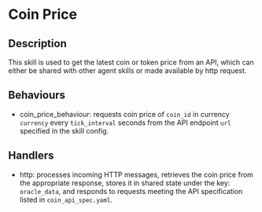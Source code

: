 # Coin Price

## Description

This skill is used to get the latest coin or token price from an API, which can either be shared with other agent skills or made available by http request.

## Behaviours

* coin_price_behaviour: requests coin price of `coin_id` in currency `currency` every `tick_interval` seconds from the API endpoint `url` specified in the skill config.

## Handlers

* http: processes incoming HTTP messages, retrieves the coin price from the appropriate response, stores it in shared state under the key: `oracle_data`, and responds to requests meeting the API specification listed in `coin_api_spec.yaml`.